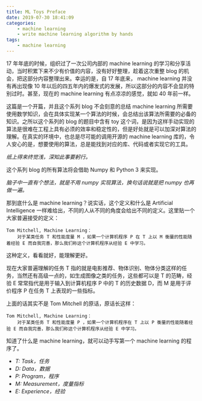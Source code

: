 ```yaml
---
title: ML Toys Preface
date: 2019-07-30 18:41:09
categories:
    - machine learning
    - write machine learning algorithm by hands
tags: 
    - machine learning
---
```


17 年年底的时候，组织过了一次公司内部的 machine learning 的学习和分享活动，当时积累下来不少有价值的内容，没有好好整理，趁着这次重整 blog 的机会，把这部分内容整理出来。幸运的是，自 17 年底来， machine learning 并没有再出现像 10 年以后的四五年内的爆发式的发展，所以这部分的内容不会显的特别过时。甚至，现在的 machine learning 有点凉凉的感觉，就如 40 年前一样。

<!-- more -->

这篇是一个开篇，并且这个系列 blog 不会刻意的总结 machine learning 所需要使用数学知识，会在具体实现某一个算法的时候，会总结出该算法所需要的必备的知识。之所以这个系列的 blog 的题目中含有 toy 这个词，是因为这样手动实现的算法是很难在工程上具有必须的效率和稳定性的，但是好处就是可以加深对算法的理解。在真实的环境中，也总是尽可能的调用开源的 machine learning 库的，令人安心的是，想要使用的算法，总是能找到对应的库、代码或者实现它的工具。

*纸上得来终觉浅，深知此事要躬行。*

这个系列 blog 的所有算法将会借助 Numpy 和 Python 3 来实现。

*脑子中一直有个想法，就是不用 numpy 实现算法，换句话说就是把 numpy 也再做一遍。*

那到底什么是 machine learning？说实话，这个定义和什么是 Artificial Intelligence 一样难给出，不同的人从不同的角度会给出不同的定义。这里贴一个大家普遍接受的定义：

    Tom Mitchell, Machine Learning：
        对于某类任务 T 和性能度量 M ，如果一个计算机程序 P 在 T 上以 M 衡量的性能随着经验 E 而自我完善，那么我们称这个计算机程序从经验 E 中学习。 

这种定义，看看就好，能理解更好。

现在大家普遍理解的任务 T 指的就是电影推荐、物体识别、物体分类这样的任务，当然还有高级一点的，如生成图像之类的任务，这些都可以是 T 的范畴，经验 E 常常指代是用于输入到计算机程序 P 中的 T 的历史数据 D，而 M 是用于评价程序 P 在任务 T 上表现的一些指标。

上面的话其实不是 Tom Mitchell 的原话，原话长这样：

    Tom Mitchell, Machine Learning：
        对于某类任务 T 和性能度量 P ，如果一个计算机程序在 T 上以 P 衡量的性能随着经验 E 而自我完善，那么我们称这个计算机程序从经验 E 中学习。 

知道了什么是 machine learning，就可以动手写第一个 machine learning 的程序了。

- *T: Task，任务*
- *D: Data，数据*
- *P: Program，程序*
- *M: Measurement，度量指标*
- *E: Experience，经验*